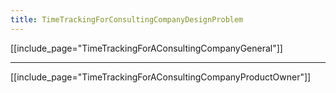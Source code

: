 ```yaml
---
title: TimeTrackingForConsultingCompanyDesignProblem
---
```

[[include_page="TimeTrackingForAConsultingCompanyGeneral"]]

----

[[include_page="TimeTrackingForAConsultingCompanyProductOwner"]]
